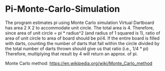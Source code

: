 # Pi-Monte-Carlo-Simulation




The program estimates pi using Monte Carlo simulation
Virtual Dartboard has area 2 X 2 to accommodate unit circle.
The total area is 4.
Therefore, since area of unit circle = pi * radius^2 (and radius of 1 squared
  is 1), ratio of area of unit circle to area of board should be pi/4. If the entire board is filled with darts, counting
  the number of darts that fall within the circle divided by the
  total number of darts thrown should give us that ratio (i.e., 1/4 * pi)
  Therefore, multiplying that result by 4 will return an approx. of pi.
  
  Monte Carlo method: https://en.wikipedia.org/wiki/Monte_Carlo_method
